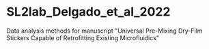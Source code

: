 # SL2lab_Delgado_et_al_2022
Data analysis methods for manuscript "Universal Pre-Mixing Dry-Film Stickers Capable of Retrofitting Existing Microfluidics"
